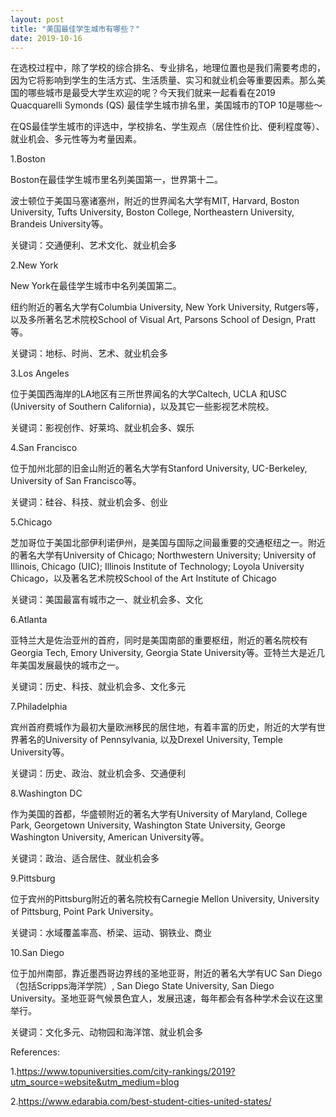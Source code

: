 ```yaml
---
layout: post
title: "美国最佳学生城市有哪些？"
date: 2019-10-16
---
```


在选校过程中，除了学校的综合排名、专业排名，地理位置也是我们需要考虑的，因为它将影响到学生的生活方式、生活质量、实习和就业机会等重要因素。那么美国的哪些城市是最受大学生欢迎的呢？今天我们就来一起看看在2019 Quacquarelli Symonds (QS) 最佳学生城市排名里，美国城市的TOP 10是哪些～

在QS最佳学生城市的评选中，学校排名、学生观点（居住性价比、便利程度等）、就业机会、多元性等为考量因素。

1.Boston

Boston在最佳学生城市里名列美国第一，世界第十二。

波士顿位于美国马塞诸塞州，附近的世界闻名大学有MIT, Harvard, Boston University, Tufts University, Boston College, Northeastern University, Brandeis University等。

关键词：交通便利、艺术文化、就业机会多

2.New York

New York在最佳学生城市中名列美国第二。

纽约附近的著名大学有Columbia University, New York University, Rutgers等，以及多所著名艺术院校School of Visual Art, Parsons School of Design, Pratt等。

关键词：地标、时尚、艺术、就业机会多

3.Los Angeles

位于美国西海岸的LA地区有三所世界闻名的大学Caltech, UCLA 和USC (University of Southern California)，以及其它一些影视艺术院校。

关键词：影视创作、好莱坞、就业机会多、娱乐

4.San Francisco

位于加州北部的旧金山附近的著名大学有Stanford University, UC-Berkeley, University of San Francisco等。

关键词：硅谷、科技、就业机会多、创业

5.Chicago

芝加哥位于美国北部伊利诺伊州，是美国与国际之间最重要的交通枢纽之一。附近的著名大学有University of Chicago; Northwestern University; University of Illinois, Chicago (UIC); Illinois Institute of Technology; Loyola University Chicago，以及著名艺术院校School of the Art Institute of Chicago

关键词：美国最富有城市之一、就业机会多、文化

6.Atlanta

亚特兰大是佐治亚州的首府，同时是美国南部的重要枢纽，附近的著名院校有Georgia Tech, Emory University, Georgia State University等。亚特兰大是近几年美国发展最快的城市之一。

关键词：历史、科技、就业机会多、文化多元

7.Philadelphia

宾州首府费城作为最初大量欧洲移民的居住地，有着丰富的历史，附近的大学有世界著名的University of Pennsylvania, 以及Drexel University, Temple University等。

关键词：历史、政治、就业机会多、交通便利

8.Washington DC

作为美国的首都，华盛顿附近的著名大学有University of Maryland, College Park, Georgetown University, Washington State University, George Washington University, American University等。

关键词：政治、适合居住、就业机会多

9.Pittsburg

位于宾州的Pittsburg附近的著名院校有Carnegie Mellon University, University of Pittsburg, Point Park University。

关键词：水域覆盖率高、桥梁、运动、钢铁业、商业

10.San Diego

位于加州南部，靠近墨西哥边界线的圣地亚哥，附近的著名大学有UC San Diego （包括Scripps海洋学院）, San Diego State University, San Diego University。圣地亚哥气候景色宜人，发展迅速，每年都会有各种学术会议在这里举行。

关键词：文化多元、动物园和海洋馆、就业机会多

References:

1.https://www.topuniversities.com/city-rankings/2019?utm_source=website&utm_medium=blog

2.https://www.edarabia.com/best-student-cities-united-states/
